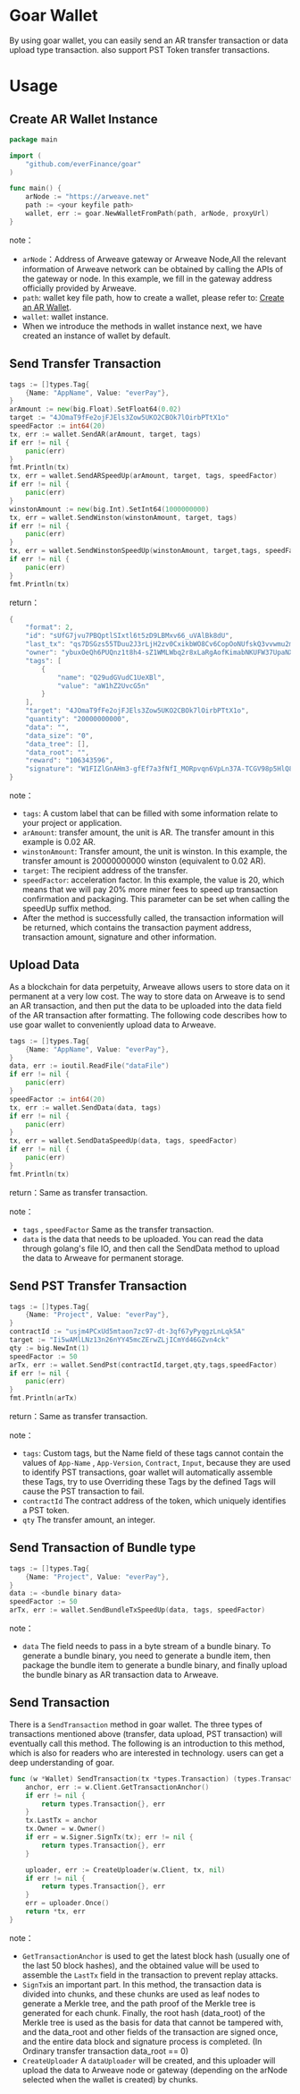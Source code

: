 # Goar Wallet

By using goar wallet, you can easily send an AR transfer transaction or data upload type transaction. also support PST Token transfer transactions.

# Usage

## Create AR Wallet Instance

```go
package main

import (
	"github.com/everFinance/goar"
)

func main() {
	arNode := "https://arweave.net"
	path := <your keyfile path>
	wallet, err := goar.NewWalletFromPath(path, arNode, proxyUrl)
}
```

note：

- `arNode`：Address of Arweave gateway or  Arweave Node,All the relevant information of Arweave network can be obtained by calling the APIs of the gateway or node. In this example, we fill in the gateway address officially provided by Arweave.
- `path`: wallet key file path, how to create a wallet, please refer to: [Create an AR Wallet](https://web3infra.dev/docs/other/getAR).
- `wallet`: wallet instance.
- When we introduce the methods in wallet instance next, we have created an instance of wallet by default.

## Send Transfer Transaction

```go
tags := []types.Tag{
	{Name: "AppName", Value: "everPay"},
}
arAmount := new(big.Float).SetFloat64(0.02)
target := "4JOmaT9fFe2ojFJEls3Zow5UKO2CBOk7lOirbPTtX1o"
speedFactor := int64(20)
tx, err := wallet.SendAR(arAmount, target, tags)
if err != nil {
	panic(err)
}
fmt.Println(tx)
tx, err = wallet.SendARSpeedUp(arAmount, target, tags, speedFactor)
if err != nil {
	panic(err)
}
winstonAmount := new(big.Int).SetInt64(1000000000)
tx, err = wallet.SendWinston(winstonAmount, target, tags)
if err != nil {
	panic(err)
}
tx, err = wallet.SendWinstonSpeedUp(winstonAmount, target,tags, speedFactor)
if err != nil {
	panic(err)
}
fmt.Println(tx)
```

return：

```go
{
    "format": 2,
    "id": "sUfG7jvu7PBQptlSIxtl6t5zD9LBMxv66_uVAlBk8dU",
    "last_tx": "qs7DSGzs55TDuu2J3rLjH2zv0CxikbWO8Cv6CopOoNUfskQ3vvwmu2muyBjAx-Gi",
    "owner": "ybuxOeQh6PUQnz1t8h4-sZ1WMLWbq2r8xLaRgAofKimabNKUFW37UpaNXpLu-NCoPutYksFbh46RutWB3mxZaBFRwaWPHHg9qsvqUMrnQjmIAUom_Mkhewp-0o3SXl0PhaIlwLuUzJpQYBe2alZtnDSWLfEp6BP7is5th6KNeEq7_xGEPMSyxP6y6emEiYGAqpcnueM0NdDBcyjUmlmOrU4z-NHL_hBrSWvtD5hcuuaLvZPH9UCocWXyBBZ1gNnGsGEYBFu2bF_R6Ex3g_iY0MmdT0E52MldtkiiUQ9gFSffyUgf_WLyFDKtEkvytP2nqmyPuhouK2vehAcSsWVEdrw4469ccB-iiY4T5ACTRW9xnPGSiefcHjdS7DdnAxxL9PBl0dZPoJDR203Jwvamk7ekdquXBoVCvoxkER1bro7z5MHP9tRxT5VY_oqi9_O1cUGvZQ9gSlUedlsxbDClKhKpsGvJvOA8ecCuZszZLFJKpqkmkcHzJdlqcneVd4Kcnszb2Fw621r61VU8cXyF3mhk_7tRpmJM75wzSissCBq08eBaLeOhzYiNlA0rJFOBNT6uRASbPaPpF7WfvA5gRcHinPEdOdKXeQtS58-Z8TkD_kYYsL2G7-2pjeh1q9gdaCeff0OHwsLstFHTxgtjrZgi5PWk35_4sdEQalzTwYs",
    "tags": [
        {
            "name": "Q29udGVudC1UeXBl",
            "value": "aW1hZ2UvcG5n"
        }
    ],
    "target": "4JOmaT9fFe2ojFJEls3Zow5UKO2CBOk7lOirbPTtX1o",
    "quantity": "20000000000",
    "data": "",
    "data_size": "0",
    "data_tree": [],
    "data_root": "",
    "reward": "106343596",
    "signature": "W1FIZlGnAHm3-gfEf7a3fNfI_MORpvqn6VpLn37A-TCGV98p5HlQ8BI7lLBpLkBaO7Pd6ol3k_ZCW36-FPREJtBAGiQsv9CZRDmR6ABKqR1Ib1vJF7qFTNAc3XNWfO03xdVvuQWgi9Vsjtrr0rGv15Fpt4GCiNXwLRhnaeIg6kknNvbpQRkTR_9siGk4WL3ci5dfR-T1Vq6ihAicI2wPtE23mVKMHooAPxRGXPX4X7FIxomFYQ7k5vXaFkO3JTfvuVb2kPq4P-xgtqBbkB_oPYyu0PGQgBngnXggu9E3YxsZsxWrzPcyvzFH1dl1h684EGk6Prberte3c2n0Mez8Ee9YYBPN-oF5FpA0de6YHj1GkO50PpUmSeEYivW5HPNhIAagjrmAez1yQ6FPivKIjrz3FKy9qe-ZhU44RT5kireF585ARDiYInIa5RTbhmf0JV8xA1aICrapjoYSoM5Ghyooa4XhN9I1n6qoaUhOUw3mXxDIHYHf9wPyJdZ-bu43LMXjT4NgWlqX09MdfbhG4eQOvJwEONkqYTWpSegR5ZP06aqELiegZnFeVsGgD6O1QWcoiDYxaIbwdDwoQzxv2ij0Lk8LNOzScQGLQatNam7ncY3Zf2Uvg7m4ps1FSsWJyjU5t4uy7UAj5XCUrjHUaDeoistMi0nqOc-Yk5mpvWQ"
}
```

note：

- `tags`: A custom label that can be filled with some information relate to your project or application.
- `arAmount`: transfer amount, the unit is AR. The transfer amount in this example is 0.02 AR.
- `winstonAmount`: Transfer amount, the unit is winston. In this example, the transfer amount is 20000000000 winston (equivalent to 0.02 AR).
- `target`: The recipient address of the transfer.
- `speedFactor`: acceleration factor. In this example, the value is 20, which means that we will pay 20% more miner fees to speed up transaction confirmation and packaging. This parameter can be set when calling the speedUp suffix method.
- After the method is successfully called, the transaction information will be returned, which contains the transaction payment address, transaction amount, signature and other information.

## Upload Data

As a blockchain for data perpetuity, Arweave allows users to store data on it permanent at a very low cost. The way to store data on Arweave is to send an AR transaction, and then put the data to be uploaded into the data field of the AR transaction after formatting. The following code describes how to use goar wallet to conveniently upload data to Arweave.

```go
tags := []types.Tag{
	{Name: "AppName", Value: "everPay"},
}
data, err := ioutil.ReadFile("dataFile")
if err != nil {
	panic(err)
}
speedFactor := int64(20)
tx, err := wallet.SendData(data, tags)
if err != nil {
	panic(err)
}
tx, err = wallet.SendDataSpeedUp(data, tags, speedFactor)
if err != nil {
	panic(err)
}
fmt.Println(tx)
```

return：Same as transfer transaction.

note：

- `tags` , `speedFactor` Same as the transfer transaction.
- `data` is the data that needs to be uploaded. You can read the data through golang's file IO, and then call the SendData method to upload the data to Arweave for permanent storage.

## Send PST Transfer Transaction

```go
tags := []types.Tag{
	{Name: "Project", Value: "everPay"},
}
contractId := "usjm4PCxUd5mtaon7zc97-dt-3qf67yPyqgzLnLqk5A"
target := "Ii5wAMlLNz13n26nYY45mcZErwZLjICmYd46GZvn4ck"
qty := big.NewInt(1)
speedFactor := 50
arTx, err := wallet.SendPst(contractId,target,qty,tags,speedFactor)
if err != nil {
	panic(err)
}
fmt.Println(arTx)
```

return：Same as transfer transaction.

note：

- `tags`: Custom tags, but the Name field of these tags cannot contain the values of `App-Name` , `App-Version`, `Contract`, `Input`, because they are used to identify PST transactions, goar wallet will automatically assemble these Tags, try to use Overriding these Tags by the defined Tags will cause the PST transaction to fail.
- `contractId` The contract address of the token, which uniquely identifies a PST token.
- `qty` The transfer amount, an integer.

## Send Transaction of Bundle type

```go
tags := []types.Tag{
	{Name: "Project", Value: "everPay"},
}
data := <bundle binary data>
speedFactor := 50
arTx, err := wallet.SendBundleTxSpeedUp(data, tags, speedFactor)
```

note：

- `data` The field needs to pass in a byte stream of a bundle binary. To generate a bundle binary, you need to generate a bundle item, then package the bundle item to generate a bundle binary, and finally upload the bundle binary as AR transaction data to Arweave.

## Send Transaction

There is a `SendTransaction` method in goar wallet. The three types of transactions mentioned above (transfer, data upload, PST transaction) will eventually call this method. The following is an introduction to this method, which is also for readers who are interested in technology. users can  get a deep understanding of goar.

```go
func (w *Wallet) SendTransaction(tx *types.Transaction) (types.Transaction, error) {
	anchor, err := w.Client.GetTransactionAnchor()
	if err != nil {
		return types.Transaction{}, err
	}
	tx.LastTx = anchor
	tx.Owner = w.Owner()
	if err = w.Signer.SignTx(tx); err != nil {
		return types.Transaction{}, err
	}

	uploader, err := CreateUploader(w.Client, tx, nil)
	if err != nil {
		return types.Transaction{}, err
	}
	err = uploader.Once()
	return *tx, err
}
```

note：

- `GetTransactionAnchor` is used to get the latest block hash (usually one of the last 50 block hashes), and the obtained value will be used to assemble the `LastTx` field in the transaction to prevent replay attacks.
- `SignTx`is an important part. In this method, the transaction data is divided into chunks, and these chunks are used as leaf nodes to generate a Merkle tree, and the path proof of the Merkle tree is generated for each chunk. Finally, the root hash (data_root) of the Merkle tree is used as the basis for data that cannot be tampered with, and the data_root and other fields of the transaction are signed once, and the entire data block and signature process is completed. (In Ordinary transfer transaction data_root == 0)
- `CreateUploader` A `dataUploader` will be created, and this uploader will upload the data to Arweave node or gateway (depending on the arNode selected when the wallet is created) by chunks.